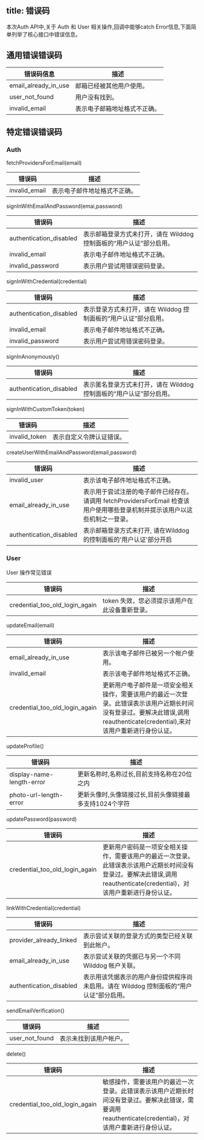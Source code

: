 
title:  错误码
---

本次Auth API中,关于 Auth 和 User 相关操作,回调中能够catch Error信息,下面简单列举了核心接口中错误信息。

## 通用错误错误码

| 错误码信息                | 描述             |
| -------------------- | -------------- |
| email_already_in_use | 邮箱已经被其他用户使用。   |
| user_not_found       | 用户没有找到。        |
| invalid_email        | 表示电子邮箱地址格式不正确。 |

## 特定错误错误码

### Auth

fetchProvidersForEmail(email)

| 错误码           | 描述             |
| ------------- | -------------- |
| invalid_email | 表示电子邮件地址格式不正确。 |

signInWithEmailAndPassword(emai,password)

| 错误码                     | 描述                                      |
| ----------------------- | --------------------------------------- |
| authentication_disabled | 表示邮箱登录方式未打开，请在 Wilddog 控制面板的“用户认证”部分启用。 |
| invalid_email           | 表示电子邮件地址格式不正确。                          |
| invalid_password        | 表示用户尝试用错误密码登录。                          |

signInWithCredential(credential)


| 错误码                     | 描述                                    |
| ----------------------- | ------------------------------------- |
| authentication_disabled | 表示登录方式未打开，请在 Wilddog 控制面板的“用户认证”部分启用。 |
| invalid_email           | 表示电子邮件地址格式不正确。                        |
| invalid_password        | 表示用户尝试用错误密码登录。                        |

signInAnonymously()

| 错误码                     | 描述                                      |
| ----------------------- | --------------------------------------- |
| authentication_disabled | 表示匿名登录方式未打开，请在 Wilddog 控制面板的“用户认证”部分启用。 |

signInWithCustomToken(token)

| 错误码           | 描述           |
| ------------- | ------------ |
| invalid_token | 表示自定义令牌认证错误。 |

createUserWithEmailAndPassword(email,password)

| 错误码                     | 描述                                       |
| ----------------------- | ---------------------------------------- |
| invalid_user            | 表示该电子邮件地址格式不正确。                          |
| email_already_in_use    | 表示用于尝试注册的电子邮件已经存在。请调用 fetchProvidersForEmail 检查该用户使用哪些登录机制并提示该用户以这些机制之一登录。 |
| authentication_disabled | 表示邮箱登录方式未打开, 请在Wilddog 的控制面板的'用户认证'部分开启  |

### User

User 操作常见错误

| 错误码                            | 描述                         |
| ------------------------------ | -------------------------- |
| credential_too_old_login_again | token 失效，您必须提示该用户在此设备重新登录。 |

updateEmail(email)

| 错误码                            | 描述                                       |
| ------------------------------ | ---------------------------------------- |
| email_already_in_use           | 表示该电子邮件已被另一个帐户使用。                        |
| invalid_email                  | 表示该电子邮件地址格式不正确。                          |
| credential_too_old_login_again | 更新用户电子邮件是一项安全相关操作，需要该用户的最近一次登录。此错误表示该用户近期长时间没有登录过。要解决此错误,调用reauthenticate(credential),来对该用户重新进行身份认证。 |

updateProfile()

| 错误码                       | 描述                             |
| ------------------------- | ------------------------------ |
| display-name-length-error | 更新名称时,名称过长,目前支持名称在20位之内        |
| photo-url-length-error    | 更新头像时,头像链接过长,目前头像链接最多支持1024个字符 |

updatePassword(password)

| 错误码                            | 描述                                       |
| ------------------------------ | ---------------------------------------- |
| credential_too_old_login_again | 更新用户密码是一项安全相关操作，需要该用户的最近一次登录。此错误表示该用户近期长时间没有登录过。要解决此错误,调用reauthenticate(credential)，对该用户重新进行身份认证。 |

linkWithCredential(credential)

| 错误码                     | 描述                                       |
| ----------------------- | ---------------------------------------- |
| provider_already_linked | 表示尝试关联的登录方式的类型已经关联到此帐户。                  |
| email_already_in_use    | 表示尝试关联的凭据已与另一个不同 Wilddog 帐户关联。           |
| authentication_disabled | 表示用该凭据表示的用户身份提供程序尚未启用。请在 Wilddog 控制面板的“用户认证”部分启用。 |

sendEmailVerification()

| 错误码            | 描述          |
| -------------- | ----------- |
| user_not_found | 表示未找到该用户帐户。 |

delete()

| 错误码                            | 描述                                       |
| ------------------------------ | ---------------------------------------- |
| credential_too_old_login_again | 敏感操作，需要该用户的最近一次登录。此错误表示该用户近期长时间没有登录过。要解决此错误，需要调用reauthenticate(credential)，对该用户重新进行身份认证。 |




